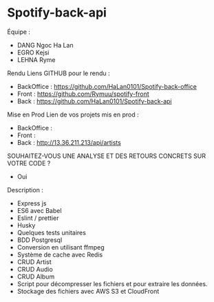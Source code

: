 # Spotify-back-api

Équipe :

- DANG Ngoc Ha Lan
- EGRO Kejsi
- LEHNA Ryme

Rendu
Liens GITHUB pour le rendu :

- BackOffice : https://github.com/HaLan0101/Spotify-back-office
- Front : https://github.com/Rymuu/spotify-front
- Back : https://github.com/HaLan0101/Spotify-back-api

Mise en Prod
Lien de vos projets mis en prod :

- BackOffice :
- Front :
- Back : http://13.36.211.213/api/artists

SOUHAITEZ-VOUS UNE ANALYSE ET DES RETOURS CONCRETS SUR VOTRE CODE ?

- Oui

Description :

- Express js
- ES6 avec Babel
- Eslint / prettier
- Husky
- Quelques tests unitaires
- BDD Postgresql
- Conversion en utilisant ffmpeg
- Système de cache avec Redis
- CRUD Artist
- CRUD Audio
- CRUD Album
- Script pour décompresser les fichiers et pour extraire les données.
- Stockage des fichiers avec AWS S3 et CloudFront
